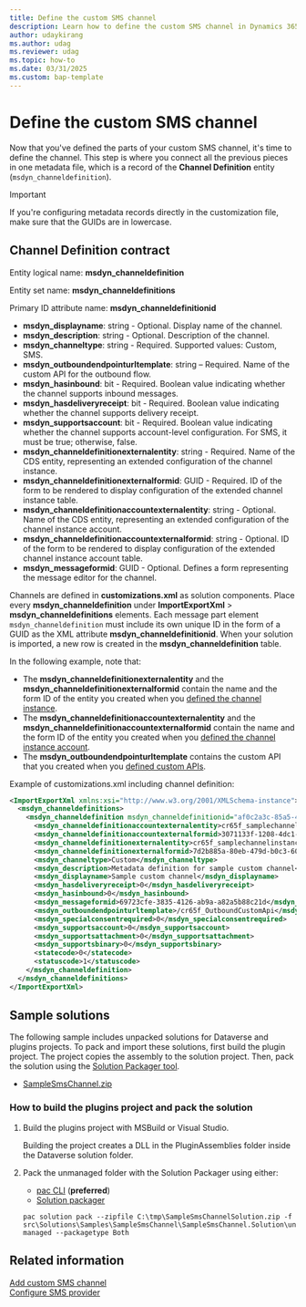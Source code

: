 ```yaml
---
title: Define the custom SMS channel
description: Learn how to define the custom SMS channel in Dynamics 365 Sales.
author: udaykirang
ms.author: udag
ms.reviewer: udag
ms.topic: how-to
ms.date: 03/31/2025
ms.custom: bap-template 
---
```


# Define the custom SMS channel

Now that you've defined the parts of your custom SMS channel, it's time to define the channel. This step is where you connect all the previous pieces in one metadata file, which is a record of the **Channel Definition** entity (`msdyn_channeldefinition`).

> [!IMPORTANT]
> If you're configuring metadata records directly in the customization file, make sure that the GUIDs are in lowercase.

## Channel Definition contract

Entity logical name: **msdyn_channeldefinition**

Entity set name: **msdyn_channeldefinitions**

Primary ID attribute name: **msdyn_channeldefinitionid**

- **msdyn_displayname**: string - Optional. Display name of the channel.
- **msdyn_description**: string - Optional. Description of the channel.
- **msdyn_channeltype**: string - Required.  Supported values: Custom, SMS.
- **msdyn_outboundendpointurltemplate**: string – Required.  Name of the custom API for the outbound flow.
- **msdyn_hasinbound**: bit - Required. Boolean value indicating whether the channel supports inbound messages.
- **msdyn_hasdeliveryreceipt**: bit - Required. Boolean value indicating whether the channel supports delivery receipt.
- **msdyn_supportsaccount**: bit - Required. Boolean value indicating whether the channel supports account-level configuration. For SMS, it must be true; otherwise, false.
- **msdyn_channeldefinitionexternalentity**: string - Required. Name of the CDS entity, representing an extended configuration of the channel instance.
- **msdyn_channeldefinitionexternalformid**: GUID - Required. ID of the form to be rendered to display configuration of the extended channel instance table.
- **msdyn_channeldefinitionaccountexternalentity**: string - Optional. Name of the CDS entity, representing an extended configuration of the channel instance account.
- **msdyn_channeldefinitionaccountexternalformid**: string - Optional. ID of the form to be rendered to display configuration of the extended channel instance account table.
- **msdyn_messageformid**: GUID - Optional. Defines a form representing the message editor for the channel.

Channels are defined in **customizations.xml** as solution components. Place every **msdyn_channeldefinition** under **ImportExportXml** > **msdyn_channeldefinitions** elements. Each message part element `msdyn_channeldefinition` must include its own unique ID in the form of a GUID as the XML attribute **msdyn_channeldefinitionid**. When your solution is imported, a new row is created in the **msdyn_channeldefinition** table.

In the following example, note that:

- The **msdyn_channeldefinitionexternalentity** and the **msdyn_channeldefinitionexternalformid** contain the name and the form ID of the entity you created when you [defined the channel instance](custom-define-sms-instance.md).
- The **msdyn_channeldefinitionaccountexternalentity** and the **msdyn_channeldefinitionaccountexternalformid** contain the name and the form ID of the entity you created when you [defined the channel instance account](custom-define-sms-account.md).
- The **msdyn_outboundendpointurltemplate** contains the custom API that you created when you [defined custom APIs](custom-sms-custom-api.md).

Example of customizations.xml including channel definition:

```xml
<ImportExportXml xmlns:xsi="http://www.w3.org/2001/XMLSchema-instance">
  <msdyn_channeldefinitions>
    <msdyn_channeldefinition msdyn_channeldefinitionid="af0c2a3c-85a5-43b3-84be-2a4a171249f3">
      <msdyn_channeldefinitionaccountexternalentity>cr65f_samplechannelinstanceaccount</msdyn_channeldefinitionaccountexternalentity>
      <msdyn_channeldefinitionaccountexternalformid>3071133f-1208-4dc1-8eba-4d4724961029</msdyn_channeldefinitionaccountexternalformid>
      <msdyn_channeldefinitionexternalentity>cr65f_samplechannelinstance</msdyn_channeldefinitionexternalentity>
      <msdyn_channeldefinitionexternalformid>7d2b885a-80eb-479d-b0c3-600bc41e9789</msdyn_channeldefinitionexternalformid>
      <msdyn_channeltype>Custom</msdyn_channeltype>
      <msdyn_description>Metadata definition for sample custom channel</msdyn_description>
      <msdyn_displayname>Sample custom channel</msdyn_displayname>
      <msdyn_hasdeliveryreceipt>0</msdyn_hasdeliveryreceipt>
      <msdyn_hasinbound>0</msdyn_hasinbound>
      <msdyn_messageformid>69723cfe-3835-4126-ab9a-a82a5b88c21d</msdyn_messageformid>
      <msdyn_outboundendpointurltemplate>/cr65f_OutboundCustomApi</msdyn_outboundendpointurltemplate>
      <msdyn_specialconsentrequired>0</msdyn_specialconsentrequired>
      <msdyn_supportsaccount>0</msdyn_supportsaccount>
      <msdyn_supportsattachment>0</msdyn_supportsattachment>
      <msdyn_supportsbinary>0</msdyn_supportsbinary>
      <statecode>0</statecode>
      <statuscode>1</statuscode>
    </msdyn_channeldefinition>
  </msdyn_channeldefinitions>
</ImportExportXml>
```

## Sample solutions

The following sample includes unpacked solutions for Dataverse and plugins projects. To pack and import these solutions, first build the plugin project. The project copies the assembly to the solution project. Then, pack the solution using the [Solution Packager tool](/power-platform/alm/solution-packager-tool).

- [SampleSmsChannel.zip](https://download.microsoft.com/download/c/c/6/cc6fed59-f95a-4577-aed5-49daa62b1f66/SampleSmsChannel-2022.12.zip)

### How to build the plugins project and pack the solution

1. Build the plugins project with MSBuild or Visual Studio.

    Building the project creates a DLL in the PluginAssemblies folder inside the Dataverse solution folder.

1. Pack the unmanaged folder with the Solution Packager using either:

    - [pac CLI](/power-platform/developer/cli/reference/solution#pac-solution-pack) (**preferred**)
    - [Solution packager](/dynamics365/customerengagement/on-premises/developer/compress-extract-solution-file-solutionpackager)

    `pac solution pack --zipfile C:\tmp\SampleSmsChannelSolution.zip -f src\Solutions\Samples\SampleSmsChannel\SampleSmsChannel.Solution\unmanaged --packagetype Both`

## Related information

[Add custom SMS channel](add-custom-sms-provider-intro.md)  
[Configure SMS provider](configure-sms-provider.md)

